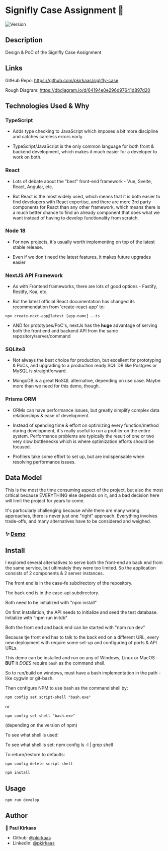 # Signifly Case Assignment 👋
![Version](https://img.shields.io/badge/version-1-blue.svg?cacheSeconds=2592000)

## Description

Design & PoC of the Signifly Case Assignment

## Links

GitHub Repo: https://github.com/pkirkaas/siglifly-case

Rough Diagram: https://dbdiagram.io/d/64194e0e296d97641d897d20




## Technologies Used & Why

### TypeScript

- Adds type checking to JavaScript which imposes a bit more discipline and catches careless errors early.

- TypeScript/JavaScript is the only common language for both front & backend development, which makes it much easier for a developer to work on both.

### React

- Lots of debate about the "best" front-end framework - Vue, Svelte, React, Angular, etc.  

- But React is the most widely used, which means that it is both easier to find developers with React expertise, and there are more 3rd party components for React than any other framework, which means there is a much better chance to find an already component that does what we want instead of having to develop functionality from scratch.

### Node 18

- For new projects, it's usually worth implementing on top of the latest stable release.

- Even if we don't need the latest features, it makes future upgrades easier

### NextJS API Framework

- As with Frontend frameworks, there are lots of good options - Fastify, Restify, Koa, etc.

- But the latest official React documentation has changed its recommendation from 'create-react-app' to: 

```
npx create-next-app@latest [app-name] --ts
```
- AND for prototypes/PoC's, nextJs has the **huge** advantage of serving both the front end and backend API from the same repository/server/command



### SQLite3

- Not always the best choice for production, but excellent for prototyping & PoCs, and upgrading to a production ready SQL DB like Postgres or MySQL is straightforward.

- MongoDB is a great NoSQL alternative, depending on use case. Maybe more than we need for this demo, though.

### Prisma ORM

- ORMs can have performance issues, but greatly simplify complex data relationships & ease of development.

- Instead of spending time & effort on optimizing every function/method during development, it's really useful to run a profiler on the entire system.  Performance problems are typically the result of one or two very slow bottlenecks which is where optimization efforts should be focused.

- Profilers take some effort to set up, but are indispensable when resolving performance issues.

## Data Model

This is the most the time consuming aspect of the project, but also the most critical because EVERYTHING else depends on it, and a bad decision here will limit the project for years to come. 

It's particularly challenging because while there are many wrong approaches, there is never just one "right" approach. Everything involves trade-offs, and many alternatives have to be considered and weighed.



### ✨ [Demo](http://signifly.levitatingwaters.com)

## Install

I explored several alternatives to serve both the front-end an back end from the same service, but ultimately they were too limited. So the application consists of 2 components & 2 server instances.

The front end is in the case-fe subdirectory of the repository.

The back end is in the case-api subdirectory.

Both need to be initialized with "npm install" 

On first installation, the API needs to initialize and seed the test database. Initialize with "npm run initdb" 

Both the front end and  back end can be started with "npm run dev"

Because tje front end has to talk to the back end on a different URL, every new deployment with require some set-up and configuring of ports & API URLs.

This demo can be installed and run on any of Windows, Linux or MacOS - **BUT** it *DOES* require `bash` as the command shell.

So to run/build on windows, must have a bash implementation in the path - like cygwin or git-bash.

Then configure NPM to use bash as the command shell by:

`npm config set script-shell "bash.exe"`

or 

`npm config set shell "bash.exe"`

(depending on the version of npm)

To see what shell is used:

To see what shell is set:
npm config ls -l | grep shell

To return/restore to defaults:

`npm config delete script-shell`

```sh
npm install
```

## Usage

```sh
npm run develop
```

## Author

👤 **Paul Kirkaas**

* Github: [@pkirkaas](https://github.com/pkirkaas)
* LinkedIn: [@pkirkaas](https://linkedin.com/in/pkirkaas)


